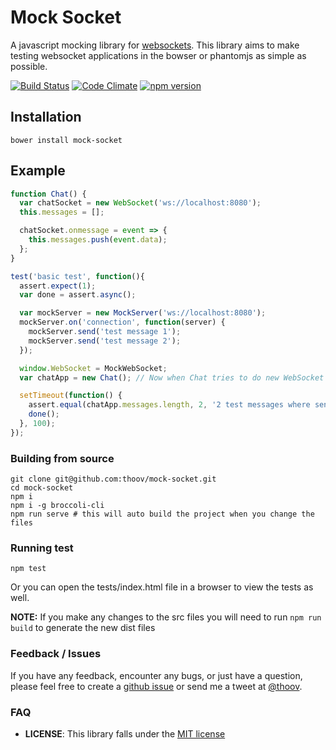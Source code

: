 # Mock Socket

A javascript mocking library for [websockets](https://developer.mozilla.org/en-US/docs/WebSockets). This library aims to make testing websocket applications in the bowser or phantomjs as simple as possible.

[![Build Status](https://travis-ci.org/thoov/mock-socket.svg?branch=master)](https://travis-ci.org/thoov/mock-socket)
[![Code Climate](https://codeclimate.com/github/thoov/mock-socket/badges/gpa.svg)](https://codeclimate.com/github/thoov/mock-socket)
[![npm version](https://badge.fury.io/js/mock-socket.svg)](http://badge.fury.io/js/mock-socket)

## Installation

```shell
bower install mock-socket
```

## Example
```js
function Chat() {
  var chatSocket = new WebSocket('ws://localhost:8080');
  this.messages = [];

  chatSocket.onmessage = event => {
    this.messages.push(event.data);
  };
}

test('basic test', function(){
  assert.expect(1);
  var done = assert.async();

  var mockServer = new MockServer('ws://localhost:8080');
  mockServer.on('connection', function(server) {
    mockServer.send('test message 1');
    mockServer.send('test message 2');
  });

  window.WebSocket = MockWebSocket;
  var chatApp = new Chat(); // Now when Chat tries to do new WebSocket it will create a MockWebSocket object

  setTimeout(function() {
    assert.equal(chatApp.messages.length, 2, '2 test messages where sent from the mock server');
    done();
  }, 100);
});
```

### Building from source

```shell
git clone git@github.com:thoov/mock-socket.git
cd mock-socket
npm i
npm i -g broccoli-cli
npm run serve # this will auto build the project when you change the files
```

### Running test

```shell
npm test
```

Or you can open the tests/index.html file in a browser to view the tests as well.

**NOTE:** If you make any changes to the src files you will need to run `npm run build` to generate the new
dist files

### Feedback / Issues

If you have any feedback, encounter any bugs, or just have a question, please feel free to create a [github issue](https://github.com/thoov/mock-socket/issues/new) or send me a tweet at [@thoov](https://twitter.com/thoov).

### FAQ

* **LICENSE**: This library falls under the [MIT license](https://github.com/thoov/mock-socket/blob/master/LICENSE.txt)
